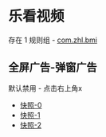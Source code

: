 # 乐看视频

存在 1 规则组 - [com.zhl.bmi](/src/apps/com.zhl.bmi.ts)

## 全屏广告-弹窗广告

默认禁用 - 点击右上角x

- [快照-0](https://i.gkd.li/i/13255787)
- [快照-1](https://i.gkd.li/i/13255786)
- [快照-2](https://i.gkd.li/i/13542343)
